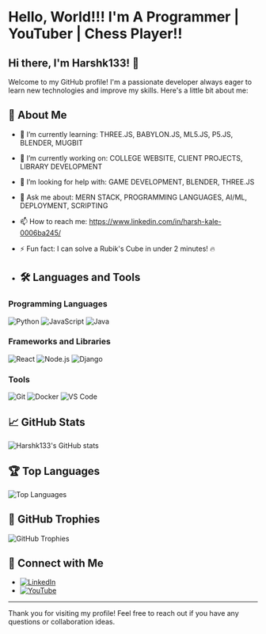 #  Hello, World!!! I'm A Programmer | YouTuber | Chess Player!!
## Hi there, I'm Harshk133! 👋

Welcome to my GitHub profile! I'm a passionate developer always eager to learn new technologies and improve my skills. Here's a little bit about me:

## 🚀 About Me
- 🌱 I’m currently learning: THREE.JS, BABYLON.JS, ML5.JS, P5.JS, BLENDER, MUGBIT
- 💼 I’m currently working on: COLLEGE WEBSITE, CLIENT PROJECTS, LIBRARY DEVELOPMENT
- 🤔 I’m looking for help with: GAME DEVELOPMENT, BLENDER, THREE.JS
- 💬 Ask me about: MERN STACK, PROGRAMMING LANGUAGES, AI/ML, DEPLOYMENT, SCRIPTING
- 📫 How to reach me: https://www.linkedin.com/in/harsh-kale-0006ba245/
- ⚡ Fun fact: I can solve a Rubik's Cube in under 2 minutes! 🔥

- ## 🛠️ Languages and Tools

### Programming Languages
![Python](https://img.shields.io/badge/Python-3776AB?style=for-the-badge&logo=python&logoColor=white)
![JavaScript](https://img.shields.io/badge/JavaScript-F7DF1E?style=for-the-badge&logo=javascript&logoColor=black)
![Java](https://img.shields.io/badge/Java-007396?style=for-the-badge&logo=java&logoColor=white)

### Frameworks and Libraries
![React](https://img.shields.io/badge/React-20232A?style=for-the-badge&logo=react&logoColor=61DAFB)
![Node.js](https://img.shields.io/badge/Node.js-339933?style=for-the-badge&logo=nodedotjs&logoColor=white)
![Django](https://img.shields.io/badge/Django-092E20?style=for-the-badge&logo=django&logoColor=white)

### Tools
![Git](https://img.shields.io/badge/Git-F05032?style=for-the-badge&logo=git&logoColor=white)
![Docker](https://img.shields.io/badge/Docker-2496ED?style=for-the-badge&logo=docker&logoColor=white)
![VS Code](https://img.shields.io/badge/VS%20Code-0078D4?style=for-the-badge&logo=visual-studio-code&logoColor=white)

## 📈 GitHub Stats
![Harshk133's GitHub stats](https://github-readme-stats.vercel.app/api?username=Harshk133&show_icons=true&theme=radical)

## 🏆 Top Languages
![Top Languages](https://github-readme-stats.vercel.app/api/top-langs/?username=Harshk133&layout=compact&theme=radical)

## 🏅 GitHub Trophies
![GitHub Trophies](https://github-profile-trophy.vercel.app/?username=Harshk133&theme=radical)

## 🔗 Connect with Me
- [![LinkedIn](https://img.shields.io/badge/LinkedIn-0A66C2?style=for-the-badge&logo=linkedin&logoColor=white)](https://www.youtube.com/channel/UCYsu6hQkKQC2mTSxWQekPZA)
- [![YouTube](https://img.shields.io/badge/YouTube-FF0000?style=for-the-badge&logo=youtube&logoColor=white)](https://www.instagram.com/helloworld_programmer/)

---

Thank you for visiting my profile! Feel free to reach out if you have any questions or collaboration ideas.
